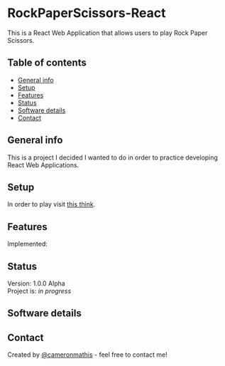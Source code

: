 # RockPaperScissors-React

This is a React Web Application that allows users to play Rock Paper Scissors.

## Table of contents

- [General info](#general-info)
- [Setup](#setup)
- [Features](#features)
- [Status](#status)
- [Software details](#Software-details)
- [Contact](#contact)

## General info

This is a project I decided I wanted to do in order to practice developing React Web Applications.

## Setup

In order to play visit [this think]().

## Features

Implemented:

## Status

Version: 1.0.0 Alpha <br/>
Project is: _in progress_

## Software details

## Contact

Created by [@cameronmathis](https://github.com/cameronmathis/) - feel free to contact me!
